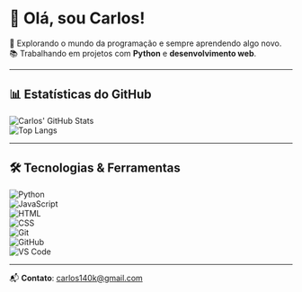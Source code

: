 # 👋 Olá, sou Carlos! 

🚀 Explorando o mundo da programação e sempre aprendendo algo novo.  
📚 Trabalhando em projetos com **Python** e **desenvolvimento web**.  

---

## 📊 Estatísticas do GitHub  

![Carlos' GitHub Stats](https://github-readme-stats.vercel.app/api?username=carlos140k&show_icons=true&theme=tokyonight)  
![Top Langs](https://github-readme-stats.vercel.app/api/top-langs/?username=carlos140k&layout=compact&theme=tokyonight)

---

## 🛠️ Tecnologias & Ferramentas  

![Python](https://img.shields.io/badge/-Python-333?style=flat&logo=python)  
![JavaScript](https://img.shields.io/badge/-JavaScript-333?style=flat&logo=javascript)  
![HTML](https://img.shields.io/badge/-HTML-333?style=flat&logo=html5)  
![CSS](https://img.shields.io/badge/-CSS-333?style=flat&logo=css3)  
![Git](https://img.shields.io/badge/-Git-333?style=flat&logo=git)  
![GitHub](https://img.shields.io/badge/-GitHub-333?style=flat&logo=github)  
![VS Code](https://img.shields.io/badge/-VS%20Code-333?style=flat&logo=visual-studio-code)  

---

📬 **Contato**: carlos140k@gmail.com  

